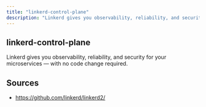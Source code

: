 ```yaml
---
title: "linkerd-control-plane"
description: "Linkerd gives you observability, reliability, and security for your microservices — with no code change required. "
---
```


## linkerd-control-plane

Linkerd gives you observability, reliability, and security for your microservices — with no code change required.

## Sources

- https://github.com/linkerd/linkerd2/
